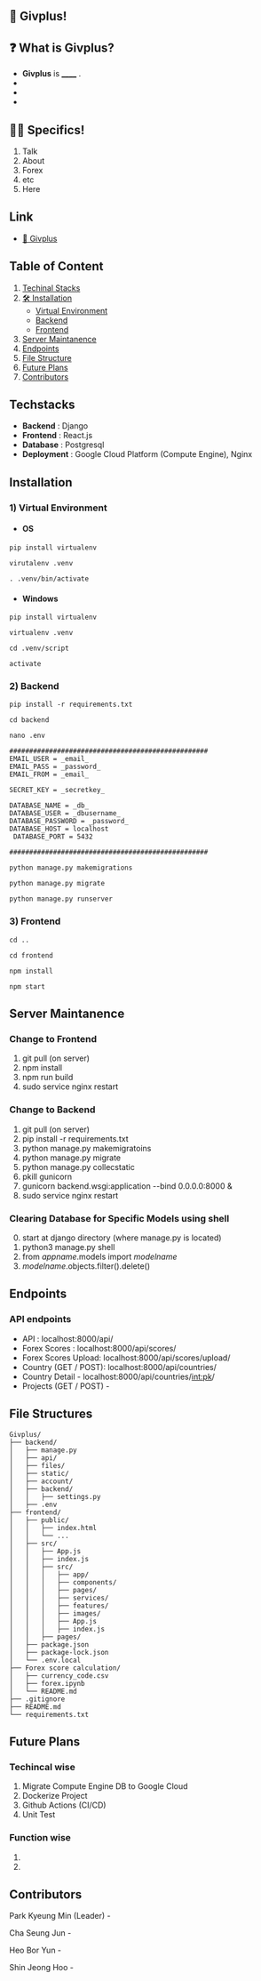 ## 🙌 Givplus!


## ❓ What is Givplus?   
- **Givplus** is **<u>____</u>** .   
-
- 
-  

## 🙋‍♀️ Specifics!   
1. Talk
2. About
3. Forex
4. etc
5. Here


## Link   

- [🚗 Givplus](https://givplus.duckdns.org/)   


## Table of Content
1. [Techinal Stacks](#techstacks)
2. [🛠 Installation](#installation)
    - [Virtual Environment](#virtual-environment)   
    - [Backend](#backend)   
    - [Frontend](#frontend)   
3. [Server Maintanence](#server-maintanence)
4. [Endpoints](#endpoints )
5. [File Structure](#file-structures)
6. [Future Plans](#future-plans)
7. [Contributors](#contributors)

   
## Techstacks
- **Backend**  : Django
- **Frontend** : React.js
- **Database** : Postgresql
- **Deployment** : Google Cloud Platform (Compute Engine), Nginx


## Installation
### 1) Virtual Environment

- #### OS
```
pip install virtualenv

virutalenv .venv

. .venv/bin/activate
```

- #### Windows
```
pip install virtualenv

virtualenv .venv

cd .venv/script

activate
```

### 2) Backend

```
pip install -r requirements.txt

cd backend

nano .env

##################################################
EMAIL_USER = _email_
EMAIL_PASS = _password_
EMAIL_FROM = _email_

SECRET_KEY = _secretkey_

DATABASE_NAME = _db_
DATABASE_USER = _dbusername_
DATABASE_PASSWORD = _password_
DATABASE_HOST = localhost
 DATABASE_PORT = 5432

##################################################
```
```
python manage.py makemigrations

python manage.py migrate

python manage.py runserver
```

### 3) Frontend
```
cd ..

cd frontend

npm install

npm start
```

## Server Maintanence
### Change to Frontend
1. git pull (on server)
2. npm install
3. npm run build
4. sudo service nginx restart

### Change to Backend
1. git pull (on server)
2. pip install -r requirements.txt
3. python manage.py makemigratoins
4. python manage.py migrate
5. python manage.py collecstatic
6. pkill gunicorn
7. gunicorn backend.wsgi:application --bind 0.0.0.0:8000 &
8. sudo service nginx restart



### Clearing Database for Specific Models using shell
0. start at django directory (where manage.py is located)
1. python3 manage.py shell
2. from _appname_.models import _modelname_
3. _modelname_.objects.filter().delete()






## Endpoints
### API endpoints
- API : localhost:8000/api/
- Forex Scores : localhost:8000/api/scores/
- Forex Scores Upload: localhost:8000/api/scores/upload/
- Country (GET / POST): localhost:8000/api/countries/
- Country Detail - localhost:8000/api/countries/<int:pk>/
- Projects (GET / POST) - 


## File Structures
```
Givplus/
├── backend/
│   ├── manage.py
│   ├── api/
│   ├── files/
│   ├── static/
│   ├── account/
│   ├── backend/
│   │   ├── settings.py
│   ├── .env
├── frontend/
│   ├── public/
│   │   ├── index.html
│   │   └── ...
│   ├── src/
│   │   ├── App.js
│   │   ├── index.js
│   │   ├── src/
│   │   │   ├── app/
│   │   │   ├── components/
│   │   │   ├── pages/
│   │   │   ├── services/
│   │   │   ├── features/
│   │   │   ├── images/
│   │   │   ├── App.js
│   │   │   ├── index.js
│   │   ├── pages/
│   ├── package.json
│   ├── package-lock.json
│   └── .env.local
├── Forex score calculation/
│   ├── currency_code.csv
│   ├── forex.ipynb
│   └── README.md
├── .gitignore
├── README.md
└── requirements.txt

```


 
## Future Plans

### Techincal wise
1. Migrate Compute Engine DB to Google Cloud
2. Dockerize Project
3. Github Actions (CI/CD)
4. Unit Test

### Function wise
1. 
2. 


## Contributors
Park Kyeung Min (Leader) - 

Cha Seung Jun -

Heo Bor Yun - 

Shin Jeong Hoo -



   

   



